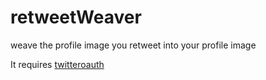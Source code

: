 retweetWeaver
=============

weave the profile image you retweet into your profile image


It requires [twitteroauth](https://github.com/abraham/twitteroauth)
